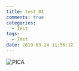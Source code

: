 ```yaml
---
title: test_01
comments: true
categories:
  - Test
tags:
  - Test
date: 2019-03-24 11:56:12
---
```


![PICA](1.png)